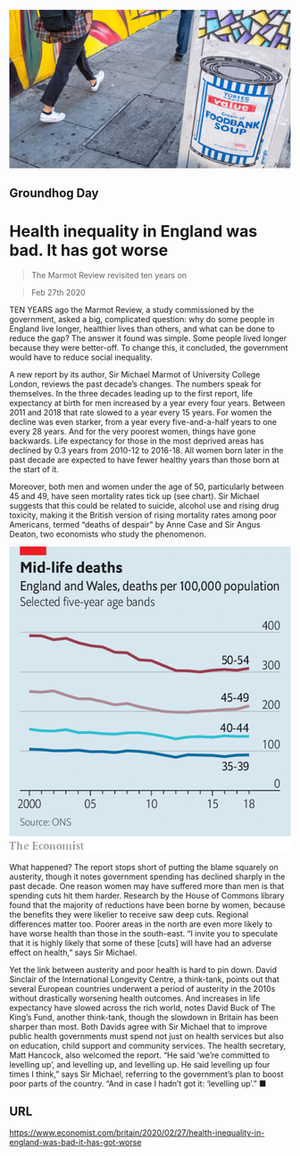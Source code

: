 ![](./images/20200229_BRP502.jpg)

## Groundhog Day

# Health inequality in England was bad. It has got worse

> The Marmot Review revisited ten years on

> Feb 27th 2020

TEN YEARS ago the Marmot Review, a study commissioned by the government, asked a big, complicated question: why do some people in England live longer, healthier lives than others, and what can be done to reduce the gap? The answer it found was simple. Some people lived longer because they were better-off. To change this, it concluded, the government would have to reduce social inequality.

A new report by its author, Sir Michael Marmot of University College London, reviews the past decade’s changes. The numbers speak for themselves. In the three decades leading up to the first report, life expectancy at birth for men increased by a year every four years. Between 2011 and 2018 that rate slowed to a year every 15 years. For women the decline was even starker, from a year every five-and-a-half years to one every 28 years. And for the very poorest women, things have gone backwards. Life expectancy for those in the most deprived areas has declined by 0.3 years from 2010-12 to 2016-18. All women born later in the past decade are expected to have fewer healthy years than those born at the start of it.

Moreover, both men and women under the age of 50, particularly between 45 and 49, have seen mortality rates tick up (see chart). Sir Michael suggests that this could be related to suicide, alcohol use and rising drug toxicity, making it the British version of rising mortality rates among poor Americans, termed “deaths of despair” by Anne Case and Sir Angus Deaton, two economists who study the phenomenon.



![](./images/20200229_BRC395.png)

What happened? The report stops short of putting the blame squarely on austerity, though it notes government spending has declined sharply in the past decade. One reason women may have suffered more than men is that spending cuts hit them harder. Research by the House of Commons library found that the majority of reductions have been borne by women, because the benefits they were likelier to receive saw deep cuts. Regional differences matter too. Poorer areas in the north are even more likely to have worse health than those in the south-east. “I invite you to speculate that it is highly likely that some of these [cuts] will have had an adverse effect on health,” says Sir Michael.

Yet the link between austerity and poor health is hard to pin down. David Sinclair of the International Longevity Centre, a think-tank, points out that several European countries underwent a period of austerity in the 2010s without drastically worsening health outcomes. And increases in life expectancy have slowed across the rich world, notes David Buck of The King’s Fund, another think-tank, though the slowdown in Britain has been sharper than most. Both Davids agree with Sir Michael that to improve public health governments must spend not just on health services but also on education, child support and community services. The health secretary, Matt Hancock, also welcomed the report. “He said ‘we’re committed to levelling up’, and levelling up, and levelling up. He said levelling up four times I think,” says Sir Michael, referring to the government’s plan to boost poor parts of the country. “And in case I hadn’t got it: ‘levelling up’.” ■

## URL

https://www.economist.com/britain/2020/02/27/health-inequality-in-england-was-bad-it-has-got-worse
